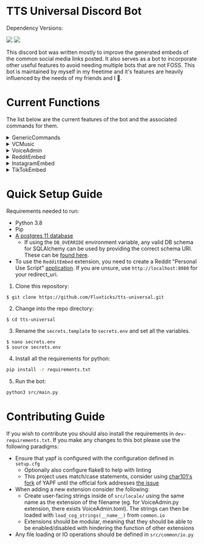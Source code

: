 # TTS Universal Discord Bot

Dependency Versions:

<div align=left>
    <img src="https://img.shields.io/badge/min%20python%20version-3.9.0-green?style=flat-square" />
    <img src="https://img.shields.io/badge/min%20postgres%20version-11-lightgrey?style=flat-square" />
</div>

This discord bot was written mostly to improve the generated embeds of the common social media links posted.
It also serves as a bot to incorporate other useful features to avoid needing multiple bots that are not FOSS.
This bot is maintained by myself in my freetime and it's features are heavily influenced by the needs of my friends and I 🙂.

# Current Functions

The list below are the current features of the bot and the associated commands for them.

<details>
<summary>GenericCommands</summary>

## GenericCommands

This extension is used for any commands that don't fit into an existing extension.

### Current Commands:

#### /reload-quotes

- Refresh the current list of quotes and change to a new random one in the list.

</details>

<details>
<summary>VCMusic</summary>

## VCMusic

Provides the ability to play music / YouTube videos in a Voice Channel.
The bot can be controlled either with commands or using the buttons in the designated "music channel".

### Current Commands:

#### /music-admin set-channel \<channel\> [optional: color] [optional: clear-channel] [optional: read-only]

- Sets the channel to define as the music channel.

#### /music play

- Resumes or starts playback.

#### /music pause

- Pauses playback.

#### /music skip-song

- Skips the current song. Stops playback if the last song in the queue.

#### /music shuffle-queue

- Shuffles the current queue.

#### /music add-music

- Opens the dialogue to add one or many songs to the queue.

#### /music view-queue

- Shows the current queue.

#### /music stop

- Stop the current playback.

#### /music volume \<volume\>

- Sets the volume percentage between 0-100

</details>

<details>
<summary>VoiceAdmin</summary>

## VoiceAdmin

VoiceAdmin extension is used to dynamically create and manage Voice Channels, by assigning specific channels to act as parent channels.
When users join parent Voice Channels, a new chil Voice Channel is created, and the user moved to it.
The user has control over the child Voice Channel name, and can limit how many/who can join.

### Current Commands:

#### /vc-admin set-parent \<voice-channel\>

- Set a Voice Channel to be a parent Voice Channel.

#### /vc-admin remove-parent \<voice-channel\>

- Remove a Voice Channel from being a parent Voice Channel.

#### /vc get-parents

- Get the list of current parent Voice Channels.

#### /vc rename \<new-name\>

- Rename your current Voice Channel

#### /vc lock

- Only allow current members to (re)join your Voice Channel.

#### /vc unlock

- Allow anyone to join your Voice Channel again.

#### /vc limit

- Set the member count limit of your Voice Channel.

#### /vc remove-limit

- Remove the member count limit of your Voice Channel.

</details>

<details>
<summary>RedditEmbed</summary>

## RedditEmbed

Improves the content of the embed for a given Reddit link.
By default, message contents will not be checked for a Reddit link and the improved embeds will onl be made for links sent using the command.
This behaviour can be changed using the `reddit-admin` commands to toggle message scanning.

#### /reddit-admin enable-auto-convert

- Enables checking message for the presence of Reddit links.

#### /reddit-admin disable-auto-convert

- Disables checking messages for the presence of Reddit links.

#### /reddit embed \<url\>

- Get a better embed for the given Reddit url.

</details>

<details>
<summary>InstagramEmbed</summary>

## InstagramEmbed

Improves the content of the embed for a given Instagram link.
By default, message contents will not be checked for a Instagram link and the improved embeds will onl be made for links sent using the command.
This behaviour can be changed using the `insta-admin` commands to toggle message scanning.

#### /insta-admin enable-auto-convert

- Enables checking message for the presence of Instagram links.

#### /insta-admin disable-auto-convert

- Disables checking messages for the presence of Instagram links.

#### /insta embed \<url\>

- Get a better embed for the given Instagram url.

</details>

<details>
<summary>TikTokEmbed</summary>

## TikTokEmbed

Improves the content of the embed for a given TikTok link.
By default, message contents will not be checked for a TikTok link and the improved embeds will onl be made for links sent using the command.
This behaviour can be changed using the `tiktok-admin` commands to toggle message scanning.

#### /tiktok-admin enable-auto-convert

- Enables checking message for the presence of TikTok links.

#### /tiktok-admin disable-auto-convert

- Disables checking messages for the presence of TikTok links.

#### /tiktok embed \<url\>

- Get a better embed for the given TikTok url.

</details>

# Quick Setup Guide

Requirements needed to run:

- Python 3.8
- Pip
- [A postgres 11 database](https://www.postgresql.org/docs/current/admin.html)
  - If using the `DB_OVERRIDE` environment variable, any valid DB schema for SQLAlchemy can be used by providing the correct schema URI. These can be [found here](https://docs.sqlalchemy.org/en/14/dialects/).
- To use the `RedditEmbed` extension, you need to create a Reddit "Personal Use Script" [application](https://www.reddit.com/prefs/apps). If you are unsure, use `http://localhost:8080` for your redirect_uri.

1. Clone this repository:

```console
$ git clone https://github.com/Fluxticks/tts-universal.git
```

2. Change into the repo directory:

```console
$ cd tts-universal
```

3. Rename the `secrets.template` to `secrets.env` and set all the variables.

```console
$ nano secrets.env
$ source secrets.env
```

4. Install all the requirements for python:

```bash
pip install -r requirements.txt
```

5. Run the bot:

```bash
python3 src/main.py
```

# Contributing Guide

If you wish to contribute you should also install the requirements in `dev-requirements.txt`.
If you make any changes to this bot please use the following paradigms:

- Ensure that yapf is configured with the configuration defined in `setup.cfg`
  - Optionally also configure flake8 to help with linting
  - This project uses match/case statements, consider using [char101's fork](https://github.com/char101/yapf/releases/tag/v0.31.0) of YAPF until the official fork addresses [the issue](https://github.com/google/yapf/issues/983)
- When adding a new extension consider the following:
  - Create user-facing strings inside of `src/locale/` using the same name as the extension of the filename (eg. for VoiceAdmin.py extension, there exists VoiceAdmin.toml). The strings can then be loaded with `load_cog_strings(__name__)` from `common.io`
  - Extensions should be modular, meaning that they should be able to be enabled/disabled with hindering the function of other extensions
- Any file loading or IO operations should be defined in `src/common/io.py`
